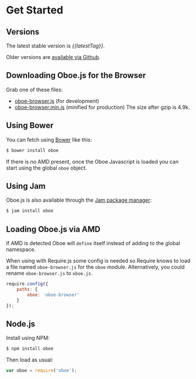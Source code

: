 # Get Started

Versions
--------

The latest stable version is *{{latestTag}}*.

Older versions are [available via Github]({{repo}}/releases).

Downloading Oboe.js for the Browser
-----------------------------------

Grab one of these files:
 
 * [oboe-browser.js]({{releasedJs}}/oboe-browser.js) (for development) 
 * [oboe-browser.min.js]({{releasedJs}}/oboe-browser.min.js) (minified for production) The size after gzip is 4.9k.
 
Using Bower
-----------

You can fetch using [Bower](http://bower.io/) like this:

``` bash
$ bower install oboe
```

If there is no AMD present, once the Oboe Javascript is loaded you can start using the global `oboe` object.

Using Jam
---------

Oboe.js is also available through the [Jam package manager](http://jamjs.org/):

``` bash
$ jam install oboe
```

Loading Oboe.js via AMD
-----------------------

If AMD is detected Oboe will `define` itself instead of adding to the 
global namespace.

When using with Require.js some config is needed so Require knows to load a file
named `oboe-browser.js` for the `oboe` module. Alternatively, you could rename
`oboe-browser.js` to `oboe.js`.

``` javascript
require.config({
    paths: {
        oboe: 'oboe-browser'
    }
});
```

Node.js
-------

Install using NPM:

``` bash
$ npm install oboe
```

Then load as usual:

``` javascript
var oboe = require('oboe');
```
